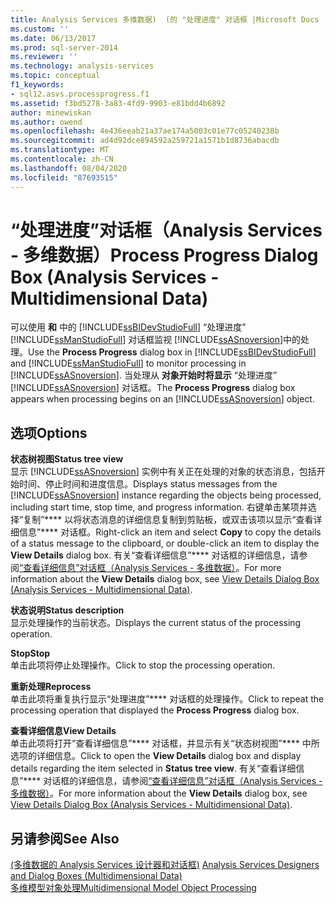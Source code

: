 ```yaml
---
title: Analysis Services 多维数据)  (的 "处理进度" 对话框 |Microsoft Docs
ms.custom: ''
ms.date: 06/13/2017
ms.prod: sql-server-2014
ms.reviewer: ''
ms.technology: analysis-services
ms.topic: conceptual
f1_keywords:
- sql12.asvs.processprogress.f1
ms.assetid: f3bd5278-3a83-4fd9-9903-e81bdd4b6892
author: minewiskan
ms.author: owend
ms.openlocfilehash: 4e436eeab21a37ae174a5003c01e77c05240238b
ms.sourcegitcommit: ad4d92dce894592a259721a1571b1d8736abacdb
ms.translationtype: MT
ms.contentlocale: zh-CN
ms.lasthandoff: 08/04/2020
ms.locfileid: "87693515"
---
```

# <a name="process-progress-dialog-box-analysis-services---multidimensional-data"></a><span data-ttu-id="bea7c-102">“处理进度”对话框（Analysis Services - 多维数据）</span><span class="sxs-lookup"><span data-stu-id="bea7c-102">Process Progress Dialog Box (Analysis Services - Multidimensional Data)</span></span>
  <span data-ttu-id="bea7c-103">可以使用 **和** 中的 [!INCLUDE[ssBIDevStudioFull](../includes/ssbidevstudiofull-md.md)] “处理进度” [!INCLUDE[ssManStudioFull](../includes/ssmanstudiofull-md.md)] 对话框监视 [!INCLUDE[ssASnoversion](../includes/ssasnoversion-md.md)]中的处理。</span><span class="sxs-lookup"><span data-stu-id="bea7c-103">Use the **Process Progress** dialog box in [!INCLUDE[ssBIDevStudioFull](../includes/ssbidevstudiofull-md.md)] and [!INCLUDE[ssManStudioFull](../includes/ssmanstudiofull-md.md)] to monitor processing in [!INCLUDE[ssASnoversion](../includes/ssasnoversion-md.md)].</span></span> <span data-ttu-id="bea7c-104">当处理从 **对象开始时将显示** “处理进度” [!INCLUDE[ssASnoversion](../includes/ssasnoversion-md.md)] 对话框。</span><span class="sxs-lookup"><span data-stu-id="bea7c-104">The **Process Progress** dialog box appears when processing begins on an [!INCLUDE[ssASnoversion](../includes/ssasnoversion-md.md)] object.</span></span>  
  
## <a name="options"></a><span data-ttu-id="bea7c-105">选项</span><span class="sxs-lookup"><span data-stu-id="bea7c-105">Options</span></span>  
 <span data-ttu-id="bea7c-106">**状态树视图**</span><span class="sxs-lookup"><span data-stu-id="bea7c-106">**Status tree view**</span></span>  
 <span data-ttu-id="bea7c-107">显示 [!INCLUDE[ssASnoversion](../includes/ssasnoversion-md.md)] 实例中有关正在处理的对象的状态消息，包括开始时间、停止时间和进度信息。</span><span class="sxs-lookup"><span data-stu-id="bea7c-107">Displays status messages from the [!INCLUDE[ssASnoversion](../includes/ssasnoversion-md.md)] instance regarding the objects being processed, including start time, stop time, and progress information.</span></span> <span data-ttu-id="bea7c-108">右键单击某项并选择“复制”\*\*\*\* 以将状态消息的详细信息复制到剪贴板，或双击该项以显示“查看详细信息”\*\*\*\* 对话框。</span><span class="sxs-lookup"><span data-stu-id="bea7c-108">Right-click an item and select **Copy** to copy the details of a status message to the clipboard, or double-click an item to display the **View Details** dialog box.</span></span> <span data-ttu-id="bea7c-109">有关“查看详细信息”\*\*\*\* 对话框的详细信息，请参阅[“查看详细信息”对话框（Analysis Services - 多维数据）](view-details-dialog-box-analysis-services-multidimensional-data.md)。</span><span class="sxs-lookup"><span data-stu-id="bea7c-109">For more information about the **View Details** dialog box, see [View Details Dialog Box &#40;Analysis Services - Multidimensional Data&#41;](view-details-dialog-box-analysis-services-multidimensional-data.md).</span></span>  
  
 <span data-ttu-id="bea7c-110">**状态说明**</span><span class="sxs-lookup"><span data-stu-id="bea7c-110">**Status description**</span></span>  
 <span data-ttu-id="bea7c-111">显示处理操作的当前状态。</span><span class="sxs-lookup"><span data-stu-id="bea7c-111">Displays the current status of the processing operation.</span></span>  
  
 <span data-ttu-id="bea7c-112">**Stop**</span><span class="sxs-lookup"><span data-stu-id="bea7c-112">**Stop**</span></span>  
 <span data-ttu-id="bea7c-113">单击此项将停止处理操作。</span><span class="sxs-lookup"><span data-stu-id="bea7c-113">Click to stop the processing operation.</span></span>  
  
 <span data-ttu-id="bea7c-114">**重新处理**</span><span class="sxs-lookup"><span data-stu-id="bea7c-114">**Reprocess**</span></span>  
 <span data-ttu-id="bea7c-115">单击此项将重复执行显示“处理进度”\*\*\*\* 对话框的处理操作。</span><span class="sxs-lookup"><span data-stu-id="bea7c-115">Click to repeat the processing operation that displayed the **Process Progress** dialog box.</span></span>  
  
 <span data-ttu-id="bea7c-116">**查看详细信息**</span><span class="sxs-lookup"><span data-stu-id="bea7c-116">**View Details**</span></span>  
 <span data-ttu-id="bea7c-117">单击此项将打开“查看详细信息”\*\*\*\* 对话框，并显示有关“状态树视图”\*\*\*\* 中所选项的详细信息。</span><span class="sxs-lookup"><span data-stu-id="bea7c-117">Click to open the **View Details** dialog box and display details regarding the item selected in **Status tree view**.</span></span> <span data-ttu-id="bea7c-118">有关“查看详细信息”\*\*\*\* 对话框的详细信息，请参阅[“查看详细信息”对话框（Analysis Services - 多维数据）](view-details-dialog-box-analysis-services-multidimensional-data.md)。</span><span class="sxs-lookup"><span data-stu-id="bea7c-118">For more information about the **View Details** dialog box, see [View Details Dialog Box &#40;Analysis Services - Multidimensional Data&#41;](view-details-dialog-box-analysis-services-multidimensional-data.md).</span></span>  
  
## <a name="see-also"></a><span data-ttu-id="bea7c-119">另请参阅</span><span class="sxs-lookup"><span data-stu-id="bea7c-119">See Also</span></span>  
 <span data-ttu-id="bea7c-120">[&#40;多维数据的 Analysis Services 设计器和对话框&#41;](analysis-services-designers-and-dialog-boxes-multidimensional-data.md) </span><span class="sxs-lookup"><span data-stu-id="bea7c-120">[Analysis Services Designers and Dialog Boxes &#40;Multidimensional Data&#41;](analysis-services-designers-and-dialog-boxes-multidimensional-data.md) </span></span>  
 [<span data-ttu-id="bea7c-121">多维模型对象处理</span><span class="sxs-lookup"><span data-stu-id="bea7c-121">Multidimensional Model Object Processing</span></span>](multidimensional-models/processing-a-multidimensional-model-analysis-services.md)  
  
  
